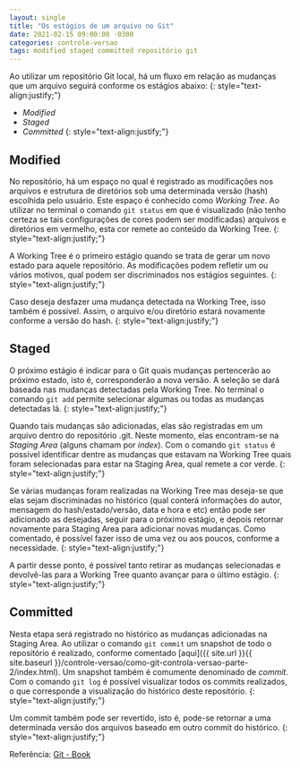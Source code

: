 ```yaml
---
layout: single
title: "Os estágios de um arquivo no Git"
date: 2021-02-15 09:00:00 -0300
categories: controle-versao
tags: modified staged committed repositório git
---
```


Ao utilizar um repositório Git local, há um fluxo em relação as mudanças que um arquivo seguirá conforme os estágios abaixo:
{: style="text-align:justify;"}

- _Modified_
- _Staged_
- _Committed_
{: style="text-align:justify;"}

## Modified

No repositório, há um espaço no qual é registrado as modificações nos arquivos e estrutura de diretórios sob uma determinada versão (hash) escolhida pelo usuário. Este espaço é conhecido como _Working Tree_. Ao utilizar no terminal o comando `git status` em que é visualizado (não tenho certeza se tais configurações de cores podem ser modificadas) arquivos e diretórios em vermelho, esta cor remete ao conteúdo da Working Tree.
{: style="text-align:justify;"}

A Working Tree é o primeiro estágio quando se trata de gerar um novo estado para aquele repositório. As modificações podem refletir um ou vários motivos, qual podem ser discriminados nos estágios seguintes.
{: style="text-align:justify;"}

Caso deseja desfazer uma mudança detectada na Working Tree, isso também é possível. Assim, o arquivo e/ou diretório estará novamente conforme a versão do hash.
{: style="text-align:justify;"}

## Staged

O próximo estágio é indicar para o Git quais mudanças pertencerão ao próximo estado, isto é, corresponderão a nova versão. A seleção se dará baseada nas mudanças detectadas pela Working Tree. No terminal o comando `git add` permite selecionar algumas ou todas as mudanças detectadas lá.
{: style="text-align:justify;"}

Quando tais mudanças são adicionadas, elas são registradas em um arquivo dentro do repositório .git. Neste momento, elas encontram-se na _Staging Area_ (alguns chamam por _index_). Com o comando `git status` é possível identificar dentre as mudanças que estavam na Working Tree quais foram selecionadas para estar na Staging Area, qual remete a cor verde.
{: style="text-align:justify;"}

Se várias mudanças foram realizadas na Working Tree mas deseja-se que elas sejam discriminadas no histórico (qual conterá informações do autor, mensagem do hash/estado/versão, data e hora e etc) então pode ser adicionado as desejadas, seguir para o próximo estágio, e depois retornar novamente para Staging Area para adicionar novas mudanças. Como comentado, é possível fazer isso de uma vez ou aos poucos, conforme a necessidade.
{: style="text-align:justify;"}

A partir desse ponto, é possível tanto retirar as mudanças selecionadas e devolvê-las para a Working Tree quanto avançar para o último estágio.
{: style="text-align:justify;"}

## Committed

Nesta etapa será registrado no histórico as mudanças adicionadas na Staging Area. Ao utilizar o comando `git commit` um snapshot de todo o repositório é realizado, conforme comentado [aqui]({{ site.url }}{{ site.baseurl }}/controle-versao/como-git-controla-versao-parte-2/index.html). Um snapshot também é comumente denominado de _commit_. Com o comando `git log` é possível visualizar todos os commits realizados, o que corresponde a visualização do histórico deste repositório.
{: style="text-align:justify;"}

Um commit também pode ser revertido, isto é, pode-se retornar a uma determinada versão dos arquivos baseado em outro commit do histórico.
{: style="text-align:justify;"}

Referência: [Git - Book](https://git-scm.com/book/en/v2)